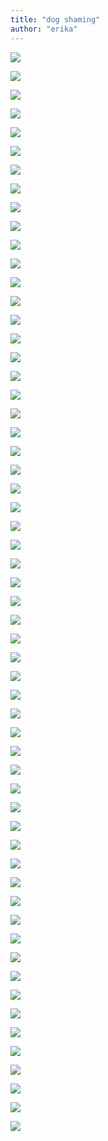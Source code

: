 ```yaml
---
title: "dog shaming"
author: "erika"
---
```


  

![](https://www.dogshaming.com/wp-content/uploads/2021/11/328BA7D4-AA39-4282-A626-FB8AC217F57E-637x849.jpeg)

  

![](https://www.dogshaming.com/wp-content/uploads/2020/10/Hazel-MG_20201020_095316-637x478.jpg)

  

![](https://www.dogshaming.com/wp-content/uploads/2020/11/20200519_163953-563x1000.jpg)

  

![](https://www.dogshaming.com/wp-content/uploads/2020/11/pizza-dog-563x1000.jpg)

  

![](https://www.dogshaming.com/wp-content/uploads/2020/11/6DBBE40F-AFE4-4747-A1F9-9BFFB9385A24-637x849.jpeg)

  

![](https://www.dogshaming.com/wp-content/uploads/2020/11/IMG_20201101_161942_829-637x637.jpg)

 

  

![](https://www.dogshaming.com/wp-content/uploads/2020/10/F662F4F3-7CCA-4748-BECE-3D8552B54B7D-518x1000.jpeg)

  

![](https://www.dogshaming.com/wp-content/uploads/2020/10/I-Love-Lamp-637x849.jpg)

  

![](https://www.dogshaming.com/wp-content/uploads/2020/10/4EEE137B-7F0A-478E-AA82-10231FB51F01-637x758.jpeg)

  

![](https://www.dogshaming.com/wp-content/uploads/2020/10/6CFE3737-8F5C-401E-ADA4-40C25D960A48-637x478.jpeg)

  

![](https://www.dogshaming.com/wp-content/uploads/2020/10/DBCD5C2E-7D53-4367-8D1A-9D0875CF871B-637x849.jpeg)

  

![](https://www.dogshaming.com/wp-content/uploads/2020/10/Baxter-the-Phantom-Peeper.jpg)

  

![](https://www.dogshaming.com/wp-content/uploads/2020/09/fullsizeoutput_7d26-637x581.jpeg)

  

![](https://www.dogshaming.com/wp-content/uploads/2020/09/IMG_20200107_181033-637x849.jpg)

  

![](https://www.dogshaming.com/wp-content/uploads/2020/09/IMG_3176-637x526.jpeg)

  

![](https://www.dogshaming.com/wp-content/uploads/2020/10/Risa-637x849.jpg)

  

![](https://www.dogshaming.com/wp-content/uploads/2020/10/3847CEFD-4F04-4F21-9609-611946E418EC-637x619.jpeg)

  

![](https://www.dogshaming.com/wp-content/uploads/2020/09/inbound2938139112750599605-637x478.jpg)

  

![](https://www.dogshaming.com/wp-content/uploads/2015/12/IMAG0498-637x381.jpg)

  

![](https://www.dogshaming.com/wp-content/uploads/2019/02/Roxy-563x1000.jpg)

  

![](https://www.dogshaming.com/wp-content/uploads/2019/02/CE688BA6-1973-4B95-BCA7-A1F02330DEB0-e1550673936636-637x849.jpeg)

  

![](https://www.dogshaming.com/wp-content/uploads/2019/02/Ellie-dog-shaming-637x637.jpg)

  

![](https://www.dogshaming.com/wp-content/uploads/2019/01/7AB94FE9-F6D2-405E-9ADE-86F83F7C4A63-e1548950262659-637x849.jpeg)

  

![](https://www.dogshaming.com/wp-content/uploads/2018/11/07165561-88E4-43E5-8A2B-E588D5CC837C-637x451.jpeg)

  

![](https://www.dogshaming.com/wp-content/uploads/2015/12/Teddy-tp-637x358.jpg)

  

![](https://www.dogshaming.com/wp-content/uploads/2018/11/F7A7FB38-68B4-498E-AF87-6E28C516AE9A-637x849.jpeg)

  

![](https://www.dogshaming.com/wp-content/uploads/2018/11/Dynamitedaisy-637x849.jpg)

  

![](https://www.dogshaming.com/wp-content/uploads/2018/11/20181124_205212-637x582.jpg)

  

![](https://www.dogshaming.com/wp-content/uploads/2018/10/81E62001-626C-4170-824F-C7822FA0F10D-e1540305003650-637x849.jpeg)

  

![](https://www.dogshaming.com/wp-content/uploads/2018/10/167B0B01-31AD-4C3F-B025-DB63C01CCB6C-637x478.jpeg)

  

![](https://www.dogshaming.com/wp-content/uploads/2018/09/FB_IMG_1537389289298.jpg)

  

![](https://www.dogshaming.com/wp-content/uploads/2018/09/7D33BD2B-ABCA-4631-A51E-278AA6782CD5-637x476.jpeg)

  

![](https://www.dogshaming.com/wp-content/uploads/2018/09/IMG_0035-637x478.jpg)

  

![](https://www.dogshaming.com/wp-content/uploads/2018/09/Alice-eats-carrots-637x849.jpg)

  

![](https://www.dogshaming.com/wp-content/uploads/2018/08/cooper-637x472.jpg)

  

![](https://www.dogshaming.com/wp-content/uploads/2018/09/DF281044-EE18-4A35-A085-7465CCD79A5C-637x849.jpeg)

  

![](https://www.dogshaming.com/wp-content/uploads/2018/09/EE82F174-4AE6-4484-B832-2123EAB11D40-637x849.jpeg)

  

![](https://www.dogshaming.com/wp-content/uploads/2018/09/sneaky-pooper-637x478.jpg)

  

![](https://www.dogshaming.com/wp-content/uploads/2015/11/1447382640630468912042-e1532362782800-563x1000.jpg)

  

![](https://www.dogshaming.com/wp-content/uploads/2015/11/coppercushion-637x849.jpg)

  

![](https://www.dogshaming.com/wp-content/uploads/2015/11/IMG_5016-637x637.jpg)

  

![](https://www.dogshaming.com/wp-content/uploads/2015/11/IMG_20151109_085731-637x478.jpg)

  

![](https://www.dogshaming.com/wp-content/uploads/2015/11/image6-637x478.jpeg)

  

![](https://www.dogshaming.com/wp-content/uploads/2015/11/image5-637x637.jpeg)

  

![](https://www.dogshaming.com/wp-content/uploads/2015/11/Freya-at-all-the-tp-637x634.jpg)

  

![](https://www.dogshaming.com/wp-content/uploads/2015/11/20151107_101548-637x478.jpg)

  

![](https://www.dogshaming.com/wp-content/uploads/2015/11/image4-637x476.jpg)

  

![](https://www.dogshaming.com/wp-content/uploads/2015/11/image4-637x478.jpeg)

  

![](https://www.dogshaming.com/wp-content/uploads/2015/10/IMG_3119-637x956.jpg)

  

![](https://www.dogshaming.com/wp-content/uploads/2015/10/FB_IMG_1445979778094.jpg)

  

![](https://www.dogshaming.com/wp-content/uploads/2015/10/20151026_115520-e1525800532956-563x1000.jpg)

  

![](https://www.dogshaming.com/wp-content/uploads/2015/10/20151026_121350-e1525791315328-637x358.jpg)

  

![](https://www.dogshaming.com/wp-content/uploads/2015/10/Pippa-dogshaming-637x327.jpg)

  

![](https://www.dogshaming.com/wp-content/uploads/2015/10/image23-637x849.jpeg)

  

![](https://www.dogshaming.com/wp-content/uploads/2015/10/Oskar-Shaming-637x849.jpg)

  

![](https://www.dogshaming.com/wp-content/uploads/2015/10/Koda-Dogshaming-Oct-2015-637x849.jpg)

  

![](https://www.dogshaming.com/wp-content/uploads/2015/10/codi-dog-shaming-102215-637x796.jpg)

  

![](https://www.dogshaming.com/wp-content/uploads/2015/10/korrashaming2-637x720.jpg)


